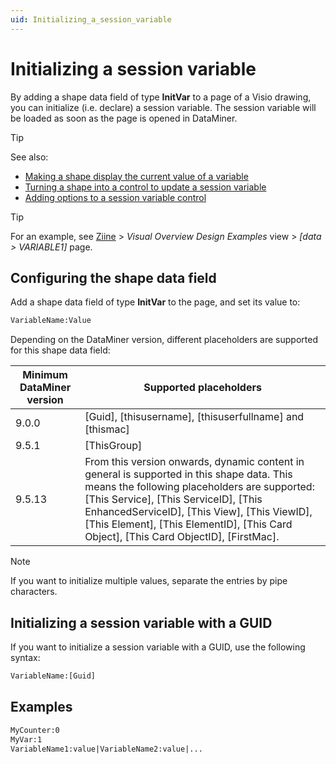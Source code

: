 ```yaml
---
uid: Initializing_a_session_variable
---
```


# Initializing a session variable

By adding a shape data field of type **InitVar** to a page of a Visio drawing, you can initialize (i.e. declare) a session variable. The session variable will be loaded as soon as the page is opened in DataMiner.

> [!TIP]
> See also:
>
> - [Making a shape display the current value of a variable](xref:Making_a_shape_display_the_current_value_of_a_variable)
> - [Turning a shape into a control to update a session variable](xref:Turning_a_shape_into_a_control_to_update_a_session_variable)
> - [Adding options to a session variable control](xref:Adding_options_to_a_session_variable_control)

> [!TIP]
> For an example, see [Ziine](xref:ZiineDemoSystem) > *Visual Overview Design Examples* view > *[data > VARIABLE1]* page.

## Configuring the shape data field

Add a shape data field of type **InitVar** to the page, and set its value to:

```txt
VariableName:Value
```

Depending on the DataMiner version, different placeholders are supported for this shape data field:

| Minimum DataMiner version | Supported placeholders |
| ------------------------- | ---------------------- |
| 9.0.0  | \[Guid\], \[thisusername\], \[thisuserfullname\] and \[thismac\] |
| 9.5.1  | \[ThisGroup\] |
| 9.5.13 | From this version onwards, dynamic content in general is supported in this shape data. This means the following placeholders are supported: \[This Service\], \[This ServiceID\], \[This EnhancedServiceID\], \[This View\], \[This ViewID\], \[This Element\], \[This ElementID\], \[This Card Object\], \[This Card ObjectID\], \[FirstMac\]. |

> [!NOTE]
> If you want to initialize multiple values, separate the entries by pipe characters.

## Initializing a session variable with a GUID

If you want to initialize a session variable with a GUID, use the following syntax:

```txt
VariableName:[Guid]
```

## Examples

```txt
MyCounter:0
MyVar:1
VariableName1:value|VariableName2:value|...
```
